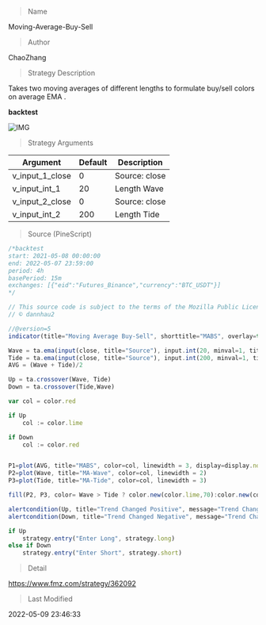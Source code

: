
> Name

Moving-Average-Buy-Sell

> Author

ChaoZhang

> Strategy Description

Takes two moving averages of different lengths to formulate buy/sell colors on average EMA .

**backtest**

 ![IMG](https://www.fmz.com/upload/asset/1a4bb62396a5187a0c1.jpg) 

> Strategy Arguments



|Argument|Default|Description|
|----|----|----|
|v_input_1_close|0|Source: close|high|low|open|hl2|hlc3|hlcc4|ohlc4|
|v_input_int_1|20|Length Wave|
|v_input_2_close|0|Source: close|high|low|open|hl2|hlc3|hlcc4|ohlc4|
|v_input_int_2|200|Length Tide|


> Source (PineScript)

``` javascript
/*backtest
start: 2021-05-08 00:00:00
end: 2022-05-07 23:59:00
period: 4h
basePeriod: 15m
exchanges: [{"eid":"Futures_Binance","currency":"BTC_USDT"}]
*/

// This source code is subject to the terms of the Mozilla Public License 2.0 at https://mozilla.org/MPL/2.0/
// © dannhau2

//@version=5
indicator(title="Moving Average Buy-Sell", shorttitle="MABS", overlay=true, timeframe="", timeframe_gaps=true)

Wave = ta.ema(input(close, title="Source"), input.int(20, minval=1, title="Length Wave"))
Tide = ta.ema(input(close, title="Source"), input.int(200, minval=1, title="Length Tide"))
AVG = (Wave + Tide)/2

Up = ta.crossover(Wave, Tide)
Down = ta.crossover(Tide,Wave)

var col = color.red

if Up
    col := color.lime

if Down
    col := color.red


P1=plot(AVG, title="MABS", color=col, linewidth = 3, display=display.none)
P2=plot(Wave, title="MA-Wave", color=col, linewidth = 2)
P3=plot(Tide, title="MA-Tide", color=col, linewidth = 3)

fill(P2, P3, color= Wave > Tide ? color.new(color.lime,70):color.new(color.red, 70))

alertcondition(Up, title="Trend Changed Positive", message="Trend Changed Positive")
alertcondition(Down, title="Trend Changed Negative", message="Trend Changed Negative")

if Up
    strategy.entry("Enter Long", strategy.long)
else if Down
    strategy.entry("Enter Short", strategy.short)
```

> Detail

https://www.fmz.com/strategy/362092

> Last Modified

2022-05-09 23:46:33
